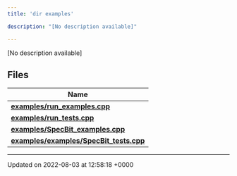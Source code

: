 ```yaml
---
title: 'dir examples'

description: "[No description available]"

---
```







[No description available]

## Files

| Name           |
| -------------- |
| **[examples/run_examples.cpp](/documentation/code/colliderbit/files/run__examples_8cpp/#file-run-examples.cpp)**  |
| **[examples/run_tests.cpp](/documentation/code/colliderbit/files/run__tests_8cpp/#file-run-tests.cpp)**  |
| **[examples/SpecBit_examples.cpp](/documentation/code/colliderbit/files/specbit__examples_8cpp/#file-specbit-examples.cpp)**  |
| **[examples/examples/SpecBit_tests.cpp](/documentation/code/colliderbit/files/examples_2specbit__tests_8cpp/#file-examples/specbit-tests.cpp)**  |






-------------------------------

Updated on 2022-08-03 at 12:58:18 +0000
